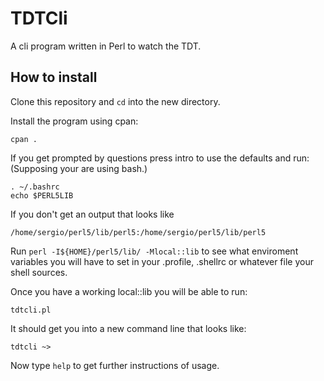 # TDTCli

A cli program written in Perl to watch the TDT.

## How to install

Clone this repository and `cd` into the new directory.

Install the program using cpan:

```shell
cpan .
```

If you get prompted by questions press intro to
use the defaults and run: (Supposing your are
using bash.)

```shell
. ~/.bashrc
echo $PERL5LIB
```

If you don't get an output that looks like

```
/home/sergio/perl5/lib/perl5:/home/sergio/perl5/lib/perl5
```

Run `perl -I${HOME}/perl5/lib/ -Mlocal::lib` to
see what enviroment variables you will have to set in your .profile, .shellrc or whatever
file your shell sources.

Once you have a working local::lib you will
be able to run:

```shell
tdtcli.pl
```

It should get you into a new command line that
looks like:

```
tdtcli ~>
```

Now type `help` to get further instructions of usage.
